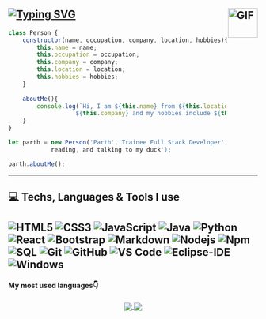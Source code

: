 [![Typing SVG](https://readme-typing-svg.herokuapp.com?vCenter=true&multiline=true&width=700&lines=Hi+my+name+is+Parth+and+this+is+my+Github++++++++++++++++)](https://git.io/typing-svg)
<img align="right" alt="GIF" height="60px" src="https://media.giphy.com/media/du3J3cXyzhj75IOgvA/giphy.gif" />
---

```Javascript
class Person {
    constructor(name, occupation, company, location, hobbies){
        this.name = name;
        this.occupation = occupation;
        this.company = company;
        this.location = location;
        this.hobbies = hobbies;
    }
    
    aboutMe(){
        console.log(`Hi, I am ${this.name} from ${this.location}! I am a ${this.occupation} at
                   ${this.company} and my hobbies include ${this.hobbies}`);
    }
}

let parth = new Person('Parth','Trainee Full Stack Developer', 'Futureproof', 'London', 'football,
            reading, and talking to my duck');

parth.aboutMe();

```
---
## 💻 Techs, Languages & Tools I use

![HTML5](https://img.shields.io/badge/-HTML5-%23E44D27?style=flat-square&logo=html5&logoColor=ffffff)
![CSS3](https://img.shields.io/badge/-CSS3-%231572B6?style=flat-square&logo=css3)
![JavaScript](https://img.shields.io/badge/-JavaScript-%23F7DF1C?style=flat-square&logo=javascript&logoColor=000000&labelColor=%23F7DF1C&color=%23FFCE5A)
![Java](http://img.shields.io/badge/-Java-5B4638?style=flat-square&logo=java&logoColor=ffffff)
![Python](http://img.shields.io/badge/-Python-3776AB?style=flat-square&logo=python&logoColor=ffffff)
![React](https://img.shields.io/badge/-React-61DAFB?style=flat-square&logo=react&logoColor=ffffff)
![Bootstrap](https://img.shields.io/badge/-Bootstrap-563D7C?style=flat-square&logo=Bootstrap)
![Markdown](https://img.shields.io/badge/-Markdown-000000?style=flat-square&logo=markdown)
![Nodejs](https://img.shields.io/badge/-Nodejs-339933?style=flat-square&logo=Node.js&logoColor=ffffff)
![Npm](https://img.shields.io/badge/-npm-CB3837?style=flat-square&logo=npm)
![SQL](https://img.shields.io/badge/-MySQL-F29111?style=flat&logo=mysql&logoColor=FFFFFF)
![Git](https://img.shields.io/badge/-Git-%23F05032?style=flat-square&logo=git&logoColor=%23ffffff)
![GitHub](https://img.shields.io/badge/-GitHub-181717?style=flat-square&logo=github)
![VS Code](http://img.shields.io/badge/-VS%20Code-007ACC?style=flat-square&logo=visual-studio-code&logoColor=ffffff)
![Eclipse-IDE](http://img.shields.io/badge/-Eclipse-2C2255?style=flat-square&logo=eclipse&logoColor=ffffff)
![Windows](http://img.shields.io/badge/-Windows-0078D6?style=flat-square&logo=windows&logoColor=ffffff)
---
#### My most used languages:point_down:
<div align="center">    
     <a href="">
        <img align="center" src="https://github-readme-stats-sigma-five.vercel.app/api?username=partyzl&show_icons=true&include_all_commits=true&count_private=true&theme=react&line_height=40" />
     </a>
     <a href="">
        <img align="center" src="https://github-readme-stats.vercel.app/api/top-langs/?username=partyzl&theme=react&langs_count=6&line_height=40&hide=css"/>
     </a>
</div>

<!--
**partyzl/partyzl** is a ✨ _special_ ✨ repository because its `README.md` (this file) appears on your GitHub profile.

Here are some ideas to get you started:

- 🔭 I’m currently working on ...
- 🌱 I’m currently learning ...
- 👯 I’m looking to collaborate on ...
- 🤔 I’m looking for help with ...
- 💬 Ask me about ...
- 📫 How to reach me: ...
- 😄 Pronouns: ...
- ⚡ Fun fact: ...
-->
